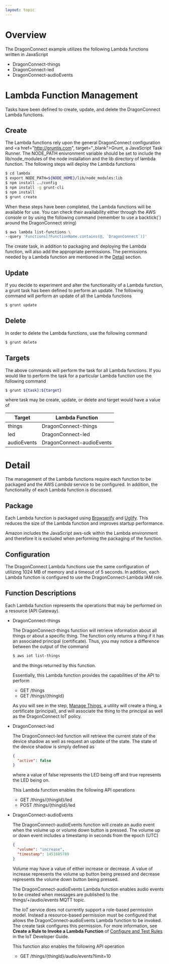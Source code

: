 ```yaml
---
layout: topic
---
```

# Overview

The DragonConnect example utilizes the
following Lambda functions written in JavaScript

* DragonConnect-things
* DragonConnect-led
* DragonConnect-audioEvents

# Lambda Function Management

Tasks have been defined to create, update, and delete the
DragonConnect Lambda functions.

## Create

The Lambda functions rely upon the general
DragonConnect configuration and
<a href="http://gruntjs.com", target="_blank">Grunt</a>,
a JavaScript Task Runner.    The NODE_PATH enivronment variable should be
set to include the lib/node_modules of the node installation and the lib
directory of lambda function.  The following steps will deploy the Lambda
functions

```sh
$ cd lambda
$ export NODE_PATH=${NODE_HOME}/lib/node_modules:lib
$ npm install ../config
$ npm install -g grunt-cli
$ npm install
$ grunt create
```

When these steps have been completed, the Lambda functions will be
available for use.  You can check their availability either through the
AWS console or by using the following command (remember to use a backtick(`)
around the DragonConnect string)

```sh
$ aws lambda list-functions \
--query 'Functions[?FunctionName.contains(@, `DragonConnect`)]'
```

The create task, in addition to packaging and deploying the Lambda function,
will also add the appropriate permissions.  The permissions needed by a
Lambda function are mentioned in the [Detail](#detail) section.

## Update

If you decide to experiment and alter the functionality of a Lambda function,
a grunt task has been defined to perform an update.  The following command
will perform an update of all the Lambda functions

```sh
$ grunt update
```

## Delete

In order to delete the Lambda functions, use the following command

```sh
$ grunt delete
```

## Targets

The above commands will perform the task for all Lambda functions.  If you
would like to perform the task for a particular Lambda function use the
following command

```sh
$ grunt ${task}:${target}
```

where task may be create, update, or delete and target would have a value of

Target | Lambda Function
-------|----------------
things | DragonConnect-things
led  | DragonConnect-led
audioEvents | DragonConnect-audioEvents

# Detail

The management of the Lambda functions require each function to be packaged
and the AWS _Lambda_ service to be configured.  In addition, the functionality
of each Lambda function is discussed.

## Package

Each Lambda function is packaged using
<a href="http://browserify.org" target="_blank">Browserify</a> and
<a href="https://github.com/mishoo/UglifyJS2" target="_blank">Uglify</a>.
This reduces the size of the Lambda function and improves startup performance.

Amazon includes the JavaScript aws-sdk within the Lambda environment and
therefore it is excluded when performing the packaging of the function.

## Configuration

The DragonConnect Lambda functions use the
same configuration of utilizing 1024 MB of memory and a timeout of 5 seconds.
In addition, each Lambda function is configured to use the DragonConnect-Lambda
IAM role.

## Function Descriptions

Each Lambda function represents the operations that may be performed on a
resource (API Gateway).

* DragonConnect-things

    The DragonConnect-things function will retrieve information about
    all things or about a specific thing.  The function only returns
    a thing if it has an associated principal (certificate).  Thus,
    you may notice a difference between the output of the command

    ```sh
    $ aws iot list-things
    ```

    and the things returned by this function.

    Essentially, this Lambda function provides the capabilities of the API
    to perform

    * GET /things
    * GET /things/{thingId}

    As you will see in the step, [Manage Things](./things.html),
    a utility will create a thing, a certificate (principal), and will
    associate the thing to the principal as well as the DragonConnect IoT
    policy.

* DragonConnect-led

    The DragonConnect-led function will retrieve the current state of the
    device shadow as well as request an update of the state.  The state
    of the device shadow is simply defined as

    ```json
    {
      "active": false
    }
    ```

    where a value of false represents the LED being off and true represents
    the LED being on.

    This Lambda function enables the following API operations

    * GET /things/{thingId}/led
    * POST /things/{thingId}/led

* DragonConnect-audioEvents

    The DragonConnect-audioEvents function will create an audio event when
    the volume up or volume down button is pressed.  The volume up or down
    event includes a timestamp in seconds from the epoch (UTC)

    ```json
    {
      "volume": "increase",
      "timestamp": 1451685789
    }
    ```

    Volume may have a value of either increase or decrease.  A value of
    increase represents the volume up button being pressed and decrease
    represents the volume down button being pressed.

    The DragonConnect-audioEvents Lambda function enables audio events to
    be created when messages are published to the things/+/audio/events
    MQTT topic.

    The _IoT_ service does not currently support a role-based
    permission model.  Instead a resource-based permission must be configured
    that allows the DragonConnect-audioEvents Lambda function to be invoked.
    The create task configures this permission.  For more information,
    see **Create a Rule to Invoke a Lambda Function**
    of <a href="http://docs.aws.amazon.com/iot/latest/developerguide/config-and-test-rules.html"
    target="_blank">Configure and Test Rules</a> in the IoT Developer Guide.

    This function also enables the following API operation

    * GET /things/{thingId}/audio/events?limit=10

